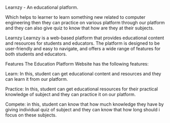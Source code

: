 Learnzy - An educational platform.

Which helps to learner to learn something new related to computer engineering then they can practice on various platform through our platform and they can also give quiz to know that how are they at their subjects.

Learnzy
Learnzy is a web-based platform that provides educational content and resources for students and educators. The platform is designed to be user-friendly and easy to navigate, and offers a wide range of features for both students and educators.

Features
The Education Platform Website has the following features:

Learn:
In this, student can get educational content and resources and they can learn it from our platform.

Practice:
In this, student can get educational resources for their practical knowledge of subject and they can practice it on our platform.

Compete:
in this, student can know that how much knowledge they have by giving individual quiz of subject and they can know that how long should i focus on these subjects.
